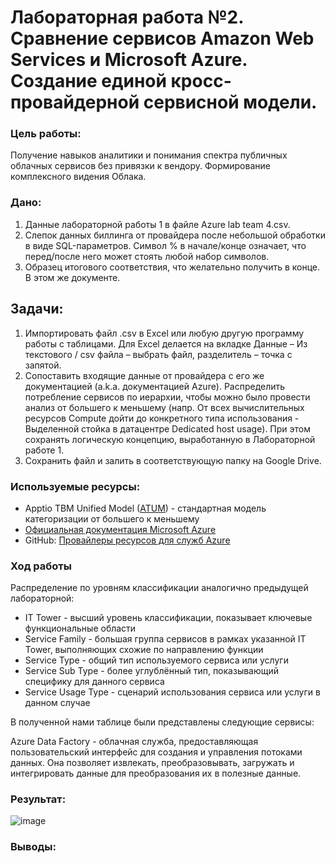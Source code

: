 # Лабораторная работа №2. Сравнение сервисов Amazon Web Services и Microsoft Azure. Создание единой кросс-провайдерной сервисной модели.

### Цель работы:
Получение навыков аналитики и понимания спектра публичных облачных сервисов без привязки к вендору. Формирование комплексного видения Облака. 

### Дано:
1. Данные лабораторной работы 1 в файле Azure lab team 4.csv.
2. Слепок данных биллинга от провайдера после небольшой обработки в виде SQL-параметров. Символ % в начале/конце означает, что перед/после него может стоять любой набор символов.
3. Образец итогового соответствия, что желательно получить в конце. В этом же документе.

## Задачи:
1. Импортировать файл .csv в Excel или любую другую программу работы с таблицами. Для Excel делается на вкладке Данные – Из текстового / csv файла – выбрать файл, разделитель – точка с запятой.
2. Сопоставить входящие данные от провайдера с его же документацией (a.k.a. документацией Azure). Распределить потребление сервисов по иерархии, чтобы можно было провести анализ от большего к меньшему (напр. От всех вычислительных ресурсов Compute дойти до конкретного типа использования - Выделенной стойка в датацентре Dedicated host usage). При этом сохранять логическую концепцию, выработанную в Лабораторной работе 1.
3. Сохранить файл и залить в соответствующую папку на Google Drive.

### Используемые ресурсы:
- Apptio TBM Unified Model ([ATUM](https://www.apptio.com/)) - стандартная модель категоризации от большего к меньшему
- [Официальная документация Microsoft Azure](https://learn.microsoft.com/en-us/azure/)
- GitHub: [Провайлеры ресурсов для служб Azure](https://github.com/MicrosoftDocs/azure-docs/blob/main/articles/azure-resource-manager/management/azure-services-resource-providers.md)

### Ход работы

Распределение по уровням классификации аналогично предыдущей лабораторной:
- IT Tower - высший уровень классификации, показывает ключевые функциональные области
- Service Family - большая группа сервисов в рамках указанной IT Tower, выполняющих схожие по направлению функции
- Service Type - общий тип используемого сервиса или услуги
- Service Sub Type - более углублённый тип, показывающий специфику для данного сервиса
- Service Usage Type - сценарий использования сервиса или услуги в данном случае

В полученной нами таблице были представлены следующие сервисы:

Azure Data Factory - облачная служба, предоставляющая пользовательский интерфейс для создания и управления потоками данных. Она позволяет  извлекать, преобразовывать, загружать и интегрировать данные для преобразования их в полезные данные.

### Результат:

![image](photos/2.jpg)

### Выводы:
